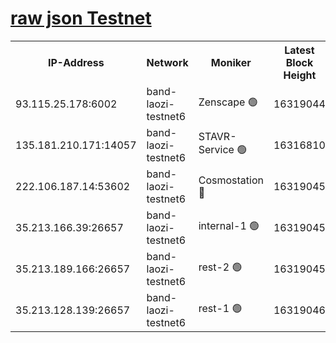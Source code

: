 
[raw json Testnet](https://rpc-check.bandt.stavr.tech/bandt/rpcbandt_result.json)
=

<table><tr><th>IP-Address</th><th>Network</th><th>Moniker</th><th>Latest Block Height</th><th>Earliest Block Height</th><th>Catching Up</th><th>Tx Index</th><th>Voting Power</th><th>Scan Time</th></tr><tr><td>93.115.25.178:6002</td><td>band-laozi-testnet6</td><td>Zenscape 🟢</td><td>16319044</td><td>12460001</td><td>False</td><td>on</td><td>0</td><td>2024-02-29T05:15:39.436655296UTC</td></tr><tr><td>135.181.210.171:14057</td><td>band-laozi-testnet6</td><td>STAVR-Service 🟢</td><td>16316810</td><td>15322501</td><td>False</td><td>on</td><td>0</td><td>2024-02-29T05:15:39.761785255UTC</td></tr><tr><td>222.106.187.14:53602</td><td>band-laozi-testnet6</td><td>Cosmostation 🔴</td><td>16319045</td><td>15423001</td><td>False</td><td>on</td><td>2203655</td><td>2024-02-29T05:15:41.128170368UTC</td></tr><tr><td>35.213.166.39:26657</td><td>band-laozi-testnet6</td><td>internal-1 🟢</td><td>16319045</td><td>16219045</td><td>False</td><td>on</td><td>0</td><td>2024-02-29T05:15:41.989591138UTC</td></tr><tr><td>35.213.189.166:26657</td><td>band-laozi-testnet6</td><td>rest-2 🟢</td><td>16319045</td><td>16219045</td><td>False</td><td>on</td><td>0</td><td>2024-02-29T05:15:42.913394360UTC</td></tr><tr><td>35.213.128.139:26657</td><td>band-laozi-testnet6</td><td>rest-1 🟢</td><td>16319046</td><td>16219046</td><td>False</td><td>on</td><td>0</td><td>2024-02-29T05:15:43.791971224UTC</td></tr></table>
